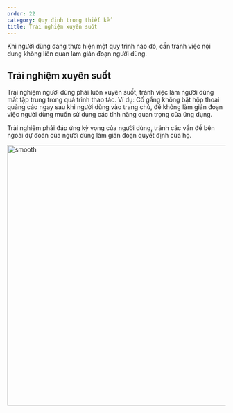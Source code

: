 ```yaml
---
order: 22
category: Quy định trong thiết kế
title: Trải nghiệm xuyên suốt
---
```


Khi người dùng đang thực hiện một quy trình nào đó, cần tránh việc nội dung không liên quan làm gián đoạn người dùng.

## Trải nghiệm xuyên suốt
Trải nghiệm người dùng phải luôn xuyên suốt, tránh việc làm người dùng mất tập trung trong quá trình thao tác.
Ví dụ: Cố gắng không bật hộp thoại quảng cáo ngay sau khi người dùng vào trang chủ, để không làm gián đoạn việc người dùng muốn sử dụng các tính năng quan trọng của ứng dụng.

Trải nghiệm phải đáp ứng kỳ vọng của người dùng, tránh các vấn đề bên ngoài dự đoán của người dùng làm gián đoạn quyết định của họ.

<img class="img-basic" src="https://salt.tikicdn.com/ts/social/cf/e9/44/a076a65a9a463af4c23ca10e6cac117a.png" alt="smooth" height="600px" />

<br />
